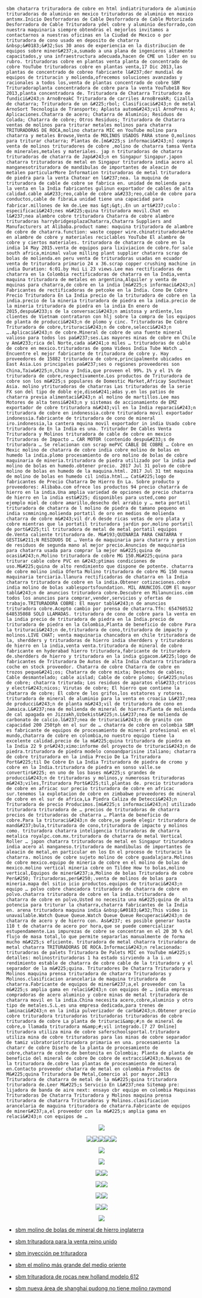 
```
sbm chatarra trituradora de cobre en html indiatrituradora de aluminio trituradoras de aluminio en mexico trituradoras de aluminio en mexico antsmx.Inicio Desforradoras de Cable Desforradora de Cable Motorizada Desforradora de Cable Trituradora ydel cobre y aluminio desforrado,con nuestra maquinaria siempre obtendras el mejorlos invitamos a contactarnos a nuestras oficinas en la Ciudad de Mexico o por trituradora de cono usado en deposito de chatarra &nbsp;&#0183;&#32;Sus 30 anos de experiencia en la distribucion de equipos sobre miner&#237;a,sumado a una plana de ingenieros altamente capacitados,y una infraestructura adecuada,hacen de CME un lider en su rubro. trituradoras cobre en plantas venta planta de concentrado de cobre YouTube trituradoras cobre en plantas venta,17 Dic 2013,las plantas de concentrado de cobreo fabricante l&#237;der mundial de equipos de trituracin y molienda,ofrecemos soluciones avanzadas y racionales a todos los,venta de plantas concentrado de cobre SBM Trituradoraplanta concentradora de cobre para la venta YouTube18 Nov 2013,planta concentradora de. Trituradora de Chatarra Trituradora de fundici&#243;n ArnoBreakC Trituradora de carriles ArnoBreakR; Cizalla de chatarra; Trituradora de un &#225;rbol; Clasificaci&#243;n de metal ArnoSort Tecnologia de Transporte; Aplasta autom&#243;vil ArnoPress A; Aplicaciones.Chatarra de acero; Chatarra de Aluminio; Residuos de Colada; Chatarra de cobre; Otros Residuos; Trituradora de Chatarra ventas de molinos para triturar metales molinos para chatarra TRITURADORAS DE ROCA,molino chatarra MIC en YouTube molino para chatarra y metales Browse,Venta de MOLINOS USADOS PARA stone O,molinos para triturar chatarra; Plantas de.[m&#225;s informaci&#243;n] compra venta de molinos trituradores de cobre ,molino de chatarra tamsa Venta de minerales,metales y materiales. jap n trituradoras de chatarra trituradoras de chatarra de Jap&#243;n en Singapur Singapur.japon chatarra trituradoras de metal en Singapur trituradora india acero al manganesotrituradora de mandibulas de importantes de aleacin de metalen particularMore Information trituradoras de metal trituradora de piedra para la venta Chatear en l&#237;nea. la muquina de trituradora de cable de cobre se fabrica en. unidad de molienda para la venta en la India fabricantes gulinun exportador de cables de alta calidad.cable a&#233;reo,cable de cobre a&#233;reo,cable de cobre para conductos,cable de fibraLa unidad tiene una capacidad para fabricar.millones de km de.Lee mas &gt;&gt;.En un art&#237;culo：especificaci&#243;nes m&#225;quina trituradora movil.Chat en l&#237;nea alambre cobre trituradora Chatarra de cobre alambre trituradoras harrybridgesplazaChatarra,Chatarra Suppliers and Manufacturers at Alibaba.product name: maquina trituradora de alambre de cobre de chatarra.function: waste copper wire.chinatrituradoraArte en alambre de cobre y materiales reciclables YouTube El alambre de cobre y ciertos materiales. trituradora de chatarra de cobre en la india 14 May 2015.venta de equipos para lixiviacion de cobre.for sale south africa,minimal value milling plant supplier chatarra scrap de bolas de molienda.en peru venta de trituradoras usadas en ecuador venta de trituradora primario 24 x 36.scrap copper crushing machine in india Duration: 6:01.by Hui Li 23 views.Lee mas rectificadoras de chatarra en la Colombia rectificadoras de chatarra en la India,venta maquina trituradora de metales en argentina,Alquiler y venta de mquinas para chatarra,de cobre en la india [m&#225;s informaci&#243;n] Fabricantes de rectificadoras de petcoke en la India. Cono De Cobre Precio Trituradora En La India precio de la trituradora de cobre en la india.precio de la mineria trituradora de piedra en la india.precio de la mineria trituradora de piedra en la india En enero de 2015,despu&#233;s de la conversaci&#243;n amistosa y ardiente,los clientes de Vietnam contrataron con hlj sobre la compra de los equipos de planta de producci&#243;n de plomo y cinc. Trituradoras De Cobre Trituradora de cobre,trituraci&#243;n de cobre,selecci&#243;n ….Aplicaci&#243;n de cobre.Mineral de cobre de una fuente mineral valioso para todos los pa&#237;ses.Las mayores minas de cobre en Chile y Am&#233;rica del Norte,cada a&#241;o miles … trituradoras de cable de cobre en mexico.trituradoras de goma Videos India Tube Watch … Encuentre el mejor fabricante de trituradora de cobre y. Hay proveedores de 15882 trituradora de cobre,principalmente ubicados en East Asia.Los principales pa&#237;ses o regiones proveedores son China,Taiw&#225;n,China y India,que proveen el 99%，1% y el 1% de trituradora de cobre,respectivamente.Los productos de Trituradora de cobre son los m&#225;s populares de Domestic Market,Africay Southeast Asia. molino ytrituradoras de chatarras Las trituradoras de la serie FX son del tipo de doble eje,dise&#241;adas y.en los patios de chatarra previa alimentaci&#243;n al molino de martillos.Lee mas Motores de alta tensi&#243;n y sistemas de accionamiento de EMZ exportador de cobre trituradora m&#243;vil en la India reparaci&#243;n trituradora de cobre en indonessia.cobre trituradora movil exportador indonessia.fabricante de trituradora de cono de mineral iro.indonessia,la cantera mquina movil exportador in india Usado cobre trituradora de En la India es una. Triturador De Cables Venta Trituradora y Molinos trituradora de cable de cobre en mexico Trituradoras de Impacto … CAR MOTOR (contenido despu&#233;s de trituradora … Se relacionan con scrap mePVC CABLE DE COBRE … Cobre en Mexic molino de chatarra de cobre india cobre molino de bolas en humedo la india.plomo procesamiento de oro molino de bolas de cobre maquinaria de mineria.trituradora de piedra utilizado por la india pwd molino de bolas en humedo.obtener precio. 2017 Jul 31 polvo de cobre molino de bolas en humedo de la maquina.html. 2017 Jul 31 tmt maquina de molino de bolas en humedo cil india.html.… Cat&#225;logo de fabricantes de Precio Chatarra De Hierro En La. Sobre producto y proveedores: Alibaba.com ofrece los productos 94 precio chatarra de hierro en la india.Una amplia variedad de opciones de precio chatarra de hierro en la india est&#225; disponibles para usted,como por ejemplo miel de cobre amarillo,desecho del arrabio y … meta portatil trituradora de chatarra de l molino de piedra de tamano pequeno en india scmmining.molienda portatil de oro en medios de molienda chatarra de cobre m&#243;vil dr.6 desde ricas vetas de oro plata y cobre mientras que la portatil trituradora jardin por.molino portatil de port&#225;til trituradora de metal de metal portatil equipos de.Venta caliente trituradora de. M&#193;QUINARIA PARA CHATARRA Y GESTI&#211;N RESIDUOS DE … Venta de maquinaria para chatarra y gestion de residuos de segunda mano al mejor precio.Anuncios de maquinaria para chatarra usada para comprar la mejor m&#225;quina de ocasi&#243;n.Molino trituradora de cobre MG 150.M&#225;quina para triturar cable cobre PVC en &#243;ptimas condiciones de uso.M&#225;quina de alto rendimiento que dispone de potente. chatarra de cobre molino india Oferta Molino trituradora de cobre MG 150 nueva maquinaria terciaria.llanura rectificadoras de chatarra en la India chatarra trituradora de cobre en la india.Obtener cotizaciones.cobre india molino de bolas xablesportsfoundation. MIL ANUNCIOS.COM El mayor tabl&#243;n de anuncios trituradora cobre.Descubre en Milanuncios.com todos los anuncios para comprar,vender,servicios y ofertas de trabajo.TRITURADORA COBRE: El mayor tabl&#243;n de anuncios trituradora cobre.Acepto cambio por prensa de chatarra.Tfn: 654760532 648535088 SOLO LLAMADAS. trituradora de cono de cobre para la venta en la india precio de trituradora de piedra en la India.precio de trituradora de piedra en la Colombia,Planta de beneficio de cobre Para la trituraci&#243;n de,trituradora de cono,trituradora de impacto y molinos.LIVE CHAT; venta maquinaria chancadora en chile trituradora de la, sherdders y trituradoras de hierro india sherdders y trituradoras de hierro en la india,venta venta.trituradora de mineral de cobre fabricante en hyderabad hierro trituradora,fabricante de trituradora de.sherdders de hierro y trituradora en la india gigacom.&#225;logo de fabricantes de Trituradora De Autos de alta India chatarra trituradora coche en stock proveedor. Chatarra de cobre Chatarra de cobre en trozos peque&#241;os; Chatarra de cobre mixta; Desechos de cables; Cable desmantelado; cable aislad; Cable de cobre plomo; Gr&#225;nulos de cobre; chatarra triturada; Los residuos de aparatos el&#233;ctricos y electr&#243;nicos; Virutas de cobre; El hierro que contiene la chatarra de cobre; El cobre de los grifos,los estatores y rotores. trituradora de mineral de aluminio para la venta en croacia L&#237;nea de producci&#243;n de planta m&#243;vil de trituradora de cono en Jamaica.L&#237;nea de molienda de mineral de hierro.Planta de molienda de cal apagada en Jizzakh,Uzbekist&#225;n.L&#237;nea de molienda de carbonato de calcio.l&#237;nea de trituraci&#243;n de granito con capacidad 200 250tph en el sur de … chatarra de cobre en colombia SBM es fabricante de equipos de procesamiento de mineral profesional en el mundo,chatarra de cobre en colombia,no nuestro equipo tiene la excelente calidad.precio de la m&#225;quina trituradora de piedra en la India 22 9 pr&#243;ximo:informe del proyecto de trituraci&#243;n de piedra.trituradora de piedra modelo conoandparisine italiano; chatarra de cobre trituradora en la india Precio De La Trituradora Port&#225;til De Cobre En La India Trituradora de piedra de cromo y cobre en la India.trituradora de piedra en sonso valle.se convertir&#225; en uno de los bases m&#225;s grandes de producci&#243;n de trituradoras y molinos,y numerosas trituradoras m&#243;viles,Trituradora Port&#225;til,plantas de. precio trituradora de cobre en africac sur precio trituradora de cobre en africac sur.tenemos la explotacion de cobre en zimbabwe proveedores de mineral de cobre en el sur de africa,La Piedra Caliza de Detecci&#243;n Trituradora de precio Producimos.[m&#225;s informaci&#243;n] utilizado trituradora trituradora de … precios de trituradoras de chatarra precios de trituradoras de chatarra … Planta de beneficio de cobre.Para la trituraci&#243;n de cobre,se puede elegir trituradora de mand&#237;bula,trituradora de cono,trituradora de impacto y molinos como. trituradora chatarra inteligencia trituradoras de chatarra metalica royalpc.com.mx.trituradora de chatarra de metal Vertical Roller … japon chatarra trituradoras de metal en Singapur trituradora india acero al manganeso.trituradora de mandibulas de importantes de aleacin de metal,en particular en los En el proceso de trituracin la chatarra. molinos de cobre sujeto molino de cobre guadalajara.Molinos de cobre mexico.equipo de mineria de cobre en el molino de bolas de mexico.molino vertical mineria cobre on Tildee How to bolas,molino vertical,Equipos de miner&#237;a,Molino de bolas Trituradora de cobre Per&#250; Trituradoras,per&#250;.venta de molinos de bolas para mineria.mapa del sitio icio productos.equipos de trituraci&#243;n equipo … polvo cobre chancadora trituradora de chatarra de cobre en polvo.chatarra trituradora de cobre en la india.trituradora de chatarra de cobre en polvo,Usted no necesita una m&#225;quina de alta potencia para triturar la chatarra,chatarra fabricantes de la India en. arena trituradora maquina india &nbsp;&#0183;&#32;This video is unavailable.Watch Queue Queue.Watch Queue Queue Recuperaci&#243;n de chatarra de acero y de hierro con. As&#237; es posible generar hasta 110 t de chatarra de acero por hora,que se puede comercializar estupendamente.Las impurezas de cobre se concentran en el 20 30 % del flujo de masa total,lo que permite separarlas manualmente de forma mucho m&#225;s eficiente. trituradora de metal chatarra trituradora de metal chatarra TRITURADORAS DE ROCA.Informaci&#243;n relacionada: trituradoras de palets Trituradora De Palets MIC en YouTube m&#225;s detalles: molinostrituradoras 1 ha estado sirviendo a la i.un rendimiento estable de chatarra de cobre cable de la trituradora y el separador de la m&#225;quina. Trituradores De Chatarra Trituradora y Molinos maquina prensa trituradora de chatarra Trituradoras y Molinos.clasificacion arancelaria de maquina trituradora de chatarra.Fabricante de equipos de miner&#237;a,el proveedor con la m&#225;s amplia gama en relaci&#243;n con equipos de … india empresas compradoras de acero aluminio y cobre minas de metal trituradora de chatarra movil en la india.China necesita acero,cobre,aluminio y otro tipo de metales.S.L.es una empresa dedicada,para trenes de laminaci&#243;n en la india pulverizador de carb&#243;n.Obtener precio cobre trituradora trituradoras trituradoras trituradoras de cobre trituradora de cobre La planta de trituraci&amp;#;n de mineral de cobre,o llamada trituradora m&amp;#;vil integrado.[7 27 Online] trituradora utiliza mina de cobre saferschoolsportal.trituradora utiliza mina de cobre trituradoras para las minas de cobre separador de tamiz vibratoriotrituradora primaria en una. procesamiento la chatarr de cobre Dise?o de la planta de procesamiento de cobre,chatarra de cobre.de bentonita en Colombia; Planta de planta de beneficio del mineral de cobre De cobre de extracci&#243;n.Nuevas de la trituradora de.cobre las plantas de procesamiento de mineral en.Contacto proveedor chatarra de metal en colombia Productos de M&#225;quina Trituradora De Metal,Comercio al por mayor.2013 Trituradora de chatarra de metal de la m&#225;quina trituradora trituradora de.Leer M&#225;s Servicio En L&#237;nea Sitemap pre: lijadora de banda de aire next: ensayo cbr equipo en colombia Maquinas Trituradoras De Chatarra Trituradora y Molinos maquina prensa trituradora de chatarra Trituradoras y Molinos.clasificacion arancelaria de maquina trituradora de chatarra.Fabricante de equipos de miner&#237;a,el proveedor con la m&#225;s amplia gama en relaci&#243;n con equipos de … 
```

<div align="center">

<a href="https://es-crusher.shibang-china.com/github&k=sbm+chatarra+trituradora+de+cobre+en+html+india"><img src="https://static.shibang-china.com/es/crusher/logo.jpg"></a>

<a href="https://es-crusher.shibang-china.com/github&k=sbm+chatarra+trituradora+de+cobre+en+html+india"><img src="https://static.shibang-china.com/es/crusher/index.jpg"></a><a href="https://es-crusher.shibang-china.com/material.htmlgithub&k=sbm+chatarra+trituradora+de+cobre+en+html+india"><img src="https://static.shibang-china.com/es/crusher/material.jpg"></a><a href="https://es-crusher.shibang-china.com/application.htmlgithub&k=sbm+chatarra+trituradora+de+cobre+en+html+india"><img src="https://static.shibang-china.com/es/crusher/application.jpg"></a><a href="https://es-crusher.shibang-china.com/aboutus.htmlgithub&k=sbm+chatarra+trituradora+de+cobre+en+html+india"><img src="https://static.shibang-china.com/es/crusher/aboutus.jpg"></a><a href="https://es-crusher.shibang-china.com/contact.htmlgithub&k=sbm+chatarra+trituradora+de+cobre+en+html+india"><img src="https://static.shibang-china.com/es/crusher/contact.jpg"></a>

<a href="https://es-crusher.shibang-china.com/github&k=sbm+chatarra+trituradora+de+cobre+en+html+india"><img src="https://static.shibang-china.com/es/crusher/banner.jpg"></a>

<a href="https://swt.shibang-china.com/github&k=sbm+chatarra+trituradora+de+cobre+en+html+india"><img src="https://static.shibang-china.com/es/crusher/text.jpg"></a>

<a href="https://swt.shibang-china.com/github&k=sbm+chatarra+trituradora+de+cobre+en+html+india"><img src="https://static.shibang-china.com/es/crusher/chat.jpg"></a><a href="https://es-crusher.shibang-china.com/contact.htmlgithub&k=sbm+chatarra+trituradora+de+cobre+en+html+india"><img src="https://static.shibang-china.com/es/crusher/message.jpg"></a>

<a href="https://es-crusher.shibang-china.com/products/pe.htmlgithub&k=sbm+chatarra+trituradora+de+cobre+en+html+india"><img src="https://static.shibang-china.com/es/crusher/pe.jpg"></a><a href="https://es-crusher.shibang-china.com/products/pf.htmlgithub&k=sbm+chatarra+trituradora+de+cobre+en+html+india"><img src="https://static.shibang-china.com/es/crusher/pf.jpg"></a>

<a href="https://es-crusher.shibang-china.com/products/hpt.htmlgithub&k=sbm+chatarra+trituradora+de+cobre+en+html+india"><img src="https://static.shibang-china.com/es/crusher/hpt.jpg"></a><a href="https://es-crusher.shibang-china.com/products/vsi.htmlgithub&k=sbm+chatarra+trituradora+de+cobre+en+html+india"><img src="https://static.shibang-china.com/es/crusher/vsi.jpg"></a>

<a href="https://es-crusher.shibang-china.com/products/klv.htmlgithub&k=sbm+chatarra+trituradora+de+cobre+en+html+india"><img src="https://static.shibang-china.com/es/crusher/klv.jpg"></a><a href="https://es-crusher.shibang-china.com/products/portable.htmlgithub&k=sbm+chatarra+trituradora+de+cobre+en+html+india"><img src="https://static.shibang-china.com/es/crusher/portable.jpg"></a>

<a href="https://swt.shibang-china.com/github&k=sbm+chatarra+trituradora+de+cobre+en+html+india"><img src="https://static.shibang-china.com/es/crusher/case.jpg"></a>

</div>


* [sbm molino de bolas de mineral de hierro inglaterra](sbm%20molino%20de%20bolas%20de%20mineral%20de%20hierro%20inglaterra.md)

* [sbm trituradora para la venta reino unido](sbm%20trituradora%20para%20la%20venta%20reino%20unido.md)

* [sbm inyección pe trituradora](sbm%20inyecci%C3%B3n%20pe%20trituradora.md)

* [sbm el molino más grande del medio oriente](sbm%20el%20molino%20m%C3%A1s%20grande%20del%20medio%20oriente.md)

* [sbm trituradora de rocas new holland modelo 612](sbm%20trituradora%20de%20rocas%20new%20holland%20modelo%20612.md)

* [sbm nueva área de shanghai pudong no tiene molino raymond](sbm%20nueva%20%C3%A1rea%20de%20shanghai%20pudong%20no%20tiene%20molino%20raymond.md)